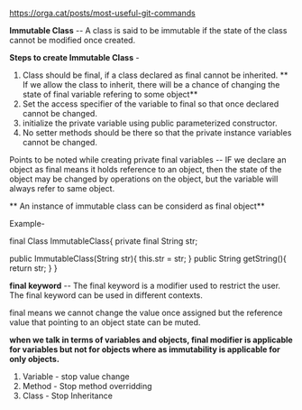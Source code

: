 https://orga.cat/posts/most-useful-git-commands

**Immutable Class** -- A class is said to be immutable if the state of the  class cannot be modified once created.

**Steps to create Immutable Class** -
1. Class should be final, if a class declared as final cannot be inherited.
** If we allow the class to inherit, there will be a chance of changing the state of final variable refering to some object**
2. Set the access specifier of the variable to final so that once declared cannot be changed.
3. initialize the private variable using public parameterized constructor.
4. No setter methods should be there so that the private instance variables cannot be changed.


Points to be noted while creating private final variables --  IF we declare an object as final means it holds reference to an object, then the state of the object may be changed by operations on the object, but the variable will always refer to same object. 

** An instance of immutable class can be considerd as final object** 


Example- 

final Class ImmutableClass{
private final String str;

public ImmutableClass(String str){
this.str = str;
}
public String getString(){
return str;
}
}

**final keyword** -- The final keyword is a modifier used to restrict the user. The final keyword can be used in different contexts.

final means we cannot change the value once assigned but the reference value that pointing to an object state can be muted.

**when we talk in terms of variables and objects, final modifier is applicable for variables but not for objects where as immutability is applicable for only objects.** 

1. Variable - stop value change 
2. Method - Stop method overridding
3. Class - Stop Inheritance

